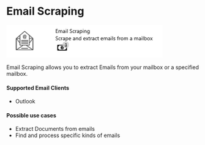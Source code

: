 # Email Scraping

![](../assets/46.png)

Email Scraping allows you to extract Emails from your mailbox or a specified mailbox.

#### Supported Email Clients

* Outlook

#### Possible use cases

* Extract Documents from emails
* Find and process specific kinds of emails

